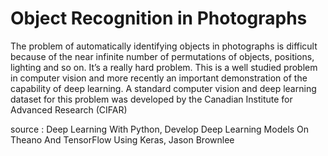 <h1>Object Recognition in Photographs</h1>
<p>The problem of automatically identifying objects in photographs is difficult because of the near
infinite number of permutations of objects, positions, lighting and so on. It’s a really hard
problem. This is a well studied problem in computer vision and more recently an important
demonstration of the capability of deep learning. A standard computer vision and deep learning
dataset for this problem was developed by the Canadian Institute for Advanced Research
(CIFAR)</p>

<p>source : Deep Learning With Python, Develop Deep Learning Models On Theano And TensorFlow Using
Keras, Jason Brownlee</p>
